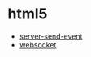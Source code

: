 # html5
- [server-send-event](https://github.com/1249682741/html5/tree/main/server-send-event)
- [websocket](https://github.com/1249682741/html5/tree/main/websocket)
